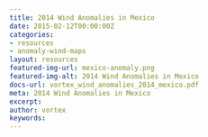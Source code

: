 ```yaml
---
title: 2014 Wind Anomalies in Mexico
date: 2015-02-12T00:00:00Z
categories:
- resources
- anomaly-wind-maps
layout: resources
featured-img-url: mexico-anomaly.png
featured-img-alt: 2014 Wind Anomalies in Mexico
docs-url: vortex_wind_anomalies_2014_mexico.pdf
meta: 2014 Wind Anomalies in Mexico
excerpt: 
author: vortex
keywords: 
---
```



